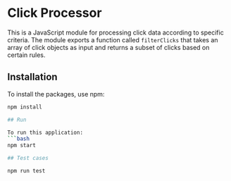 # Click Processor

This is a JavaScript module for processing click data according to specific criteria. The module exports a function called `filterClicks` that takes an array of click objects as input and returns a subset of clicks based on certain rules.

## Installation

To install the packages, use npm:

```bash
npm install

## Run

To run this application: 
```bash
npm start

## Test cases

npm run test
